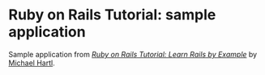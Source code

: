 # Ruby on Rails Tutorial: sample application
Sample application from
[*Ruby on Rails Tutorial: Learn Rails by Example*](http://railstutorial.org/)
by [Michael Hartl](http://michaelhartl.com/).
